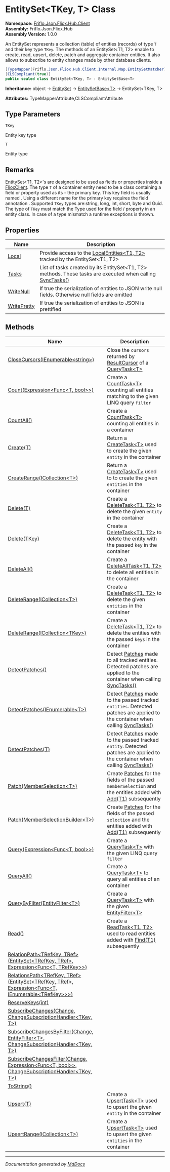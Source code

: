 ﻿<!--  
  <auto-generated>   
    The contents of this file were generated by a tool.  
    Changes to this file may be list if the file is regenerated  
  </auto-generated>   
-->

# EntitySet\<TKey, T\> Class

**Namespace:** [Friflo.Json.Fliox.Hub.Client](../index.md)  
**Assembly:** Friflo.Json.Fliox.Hub  
**Assembly Version:** 1.0.0

An EntitySet represents a collection (table) of entities (records) of type `T` and their key type `TKey`. The methods of an EntitySet\<T1, T2\> enable to create, read, upsert, delete, patch and aggregate container entities. It also allows to subscribe to entity changes made by other database clients.

```csharp
[TypeMapper(Friflo.Json.Fliox.Hub.Client.Internal.Map.EntitySetMatcher)]
[CLSCompliant(true)]
public sealed class EntitySet<TKey, T> : EntitySetBase<T>
```

**Inheritance:** object → [EntitySet](../Internal/EntitySet/index.md) → [EntitySetBase\<T\>](../Internal/EntitySetBase-1/index.md) → EntitySet\<TKey, T\>

**Attributes:** TypeMapperAttribute,CLSCompliantAttribute

## Type Parameters

`TKey`

Entity key type

`T`

Entity type

## Remarks

EntitySet\<T1, T2\>'s are designed to be used as fields or properties inside a [FlioxClient](../FlioxClient/index.md).             The type `T` of a container entity need to be a class containing a field or property used as its  \- the primary key.             This key field is usually named . Using a different name for the primary key requires the field annotation .            Supported `TKey` types are:string, long, int, short, byte and Guid.             The type of `TKey` must match the Type used for the  field \/ property in an entity class.             In case of a type mismatch a runtime exceptions is thrown.

## Properties

| Name                                     | Description                                                                                                                                         |
| ---------------------------------------- | --------------------------------------------------------------------------------------------------------------------------------------------------- |
| [Local](properties/Local.md)             |  Provide access to the [LocalEntities\<T1, T2\>](../LocalEntities-2/index.md) tracked by the EntitySet\<T1, T2\>                                    |
| [Tasks](properties/Tasks.md)             |  List of tasks created by its EntitySet\<T1, T2\> methods. These tasks are executed when calling [SyncTasks()](../FlioxClient/methods/SyncTasks.md) |
| [WriteNull](properties/WriteNull.md)     |  If true the serialization of entities to JSON write null fields. Otherwise null fields are omitted                                                 |
| [WritePretty](properties/WritePretty.md) |  If true the serialization of entities to JSON is prettified                                                                                        |

## Methods

| Name                                                                                                                                     | Description                                                                                                                                                                                                         |
| ---------------------------------------------------------------------------------------------------------------------------------------- | ------------------------------------------------------------------------------------------------------------------------------------------------------------------------------------------------------------------- |
| [CloseCursors(IEnumerable\<string\>)](methods/CloseCursors.md)                                                                           | Close the `cursors` returned by [ResultCursor](../QueryTask-1/properties/ResultCursor.md) of a [QueryTask\<T\>](../QueryTask-1/index.md)                                                                            |
| [Count(Expression\<Func\<T, bool\>\>)](methods/Count.md)                                                                                 | Create a [CountTask\<T\>](../CountTask-1/index.md) counting all entities matching to the given LINQ query `filter`                                                                                                  |
| [CountAll()](methods/CountAll.md)                                                                                                        | Create a [CountTask\<T\>](../CountTask-1/index.md) counting all entities in a container                                                                                                                             |
| [Create(T)](methods/Create.md)                                                                                                           | Return a [CreateTask\<T\>](../CreateTask-1/index.md) used to create the given `entity` in the container                                                                                                             |
| [CreateRange(ICollection\<T\>)](methods/CreateRange.md)                                                                                  | Return a [CreateTask\<T\>](../CreateTask-1/index.md) used to to create the given `entities` in the container                                                                                                        |
| [Delete(T)](methods/Delete.md#deletet)                                                                                                   | Create a [DeleteTask\<T1, T2\>](../DeleteTask-2/index.md) to delete the given `entity` in the container                                                                                                             |
| [Delete(TKey)](methods/Delete.md#deletetkey)                                                                                             | Create a [DeleteTask\<T1, T2\>](../DeleteTask-2/index.md) to delete the entity with the passed `key` in the container                                                                                               |
| [DeleteAll()](methods/DeleteAll.md)                                                                                                      | Create a [DeleteAllTask\<T1, T2\>](../DeleteAllTask-2/index.md) to delete all entities in the container                                                                                                             |
| [DeleteRange(ICollection\<T\>)](methods/DeleteRange.md#deleterangeicollectiont)                                                          | Create a [DeleteTask\<T1, T2\>](../DeleteTask-2/index.md) to delete the given `entities` in the container                                                                                                           |
| [DeleteRange(ICollection\<TKey\>)](methods/DeleteRange.md#deleterangeicollectiontkey)                                                    | Create a [DeleteTask\<T1, T2\>](../DeleteTask-2/index.md) to delete the entities with the passed `keys` in the container                                                                                            |
| [DetectPatches()](methods/DetectPatches.md#detectpatches)                                                                                | Detect [Patches](../DetectPatchesTask-1/properties/Patches.md) made to all tracked entities. Detected patches are applied to the container when calling [SyncTasks()](../FlioxClient/methods/SyncTasks.md)          |
| [DetectPatches(IEnumerable\<T\>)](methods/DetectPatches.md#detectpatchesienumerablet)                                                    | Detect [Patches](../DetectPatchesTask-1/properties/Patches.md) made to the passed tracked `entities`. Detected patches are applied to the container when calling [SyncTasks()](../FlioxClient/methods/SyncTasks.md) |
| [DetectPatches(T)](methods/DetectPatches.md#detectpatchest)                                                                              | Detect [Patches](../DetectPatchesTask-1/properties/Patches.md) made to the passed tracked `entity`. Detected patches are applied to the container when calling [SyncTasks()](../FlioxClient/methods/SyncTasks.md)   |
| [Patch(MemberSelection\<T\>)](methods/Patch.md#patchmemberselectiont)                                                                    |  Create [Patches](../PatchTask-1/properties/Patches.md) for the fields of the passed `memberSelection`            and the entities added with [Add(T1)](../PatchTask-1/methods/Add.md) subsequently                 |
| [Patch(MemberSelectionBuilder\<T\>)](methods/Patch.md#patchmemberselectionbuildert)                                                      |  Create [Patches](../PatchTask-1/properties/Patches.md) for the fields of the passed `selection`            and the entities added with [Add(T1)](../PatchTask-1/methods/Add.md) subsequently                       |
| [Query(Expression\<Func\<T, bool\>\>)](methods/Query.md)                                                                                 | Create a [QueryTask\<T\>](../QueryTask-1/index.md) with the given LINQ query `filter`                                                                                                                               |
| [QueryAll()](methods/QueryAll.md)                                                                                                        | Create a [QueryTask\<T\>](../QueryTask-1/index.md) to query all entities of an container                                                                                                                            |
| [QueryByFilter(EntityFilter\<T\>)](methods/QueryByFilter.md)                                                                             | Create a [QueryTask\<T\>](../QueryTask-1/index.md) with the given [EntityFilter\<T\>](../EntityFilter-1/index.md)                                                                                                   |
| [Read()](methods/Read.md)                                                                                                                | Create a [ReadTask\<T1, T2\>](../ReadTask-2/index.md) used to read entities  added with [Find(T1)](../ReadTask-2/methods/Find.md) subsequently                                                                      |
| [RelationPath\<TRefKey, TRef\>(EntitySet\<TRefKey, TRef\>, Expression\<Func\<T, TRefKey\>\>)](methods/RelationPath.md)                   |                                                                                                                                                                                                                     |
| [RelationsPath\<TRefKey, TRef\>(EntitySet\<TRefKey, TRef\>, Expression\<Func\<T, IEnumerable\<TRefKey\>\>\>)](methods/RelationsPath.md)  |                                                                                                                                                                                                                     |
| [ReserveKeys(int)](methods/ReserveKeys.md)                                                                                               |                                                                                                                                                                                                                     |
| [SubscribeChanges(Change, ChangeSubscriptionHandler\<TKey, T\>)](methods/SubscribeChanges.md)                                            |                                                                                                                                                                                                                     |
| [SubscribeChangesByFilter(Change, EntityFilter\<T\>, ChangeSubscriptionHandler\<TKey, T\>)](methods/SubscribeChangesByFilter.md)         |                                                                                                                                                                                                                     |
| [SubscribeChangesFilter(Change, Expression\<Func\<T, bool\>\>, ChangeSubscriptionHandler\<TKey, T\>)](methods/SubscribeChangesFilter.md) |                                                                                                                                                                                                                     |
| [ToString()](methods/ToString.md)                                                                                                        |                                                                                                                                                                                                                     |
| [Upsert(T)](methods/Upsert.md)                                                                                                           | Create a [UpsertTask\<T\>](../UpsertTask-1/index.md) used to upsert the given `entity` in the container                                                                                                             |
| [UpsertRange(ICollection\<T\>)](methods/UpsertRange.md)                                                                                  | Create a [UpsertTask\<T\>](../UpsertTask-1/index.md) used to upsert the given `entities` in the container                                                                                                           |

___

*Documentation generated by [MdDocs](https://github.com/ap0llo/mddocs)*
